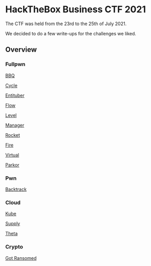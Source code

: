 # HackTheBox Business CTF 2021

The CTF was held from the 23rd to the 25th of July 2021.

We decided to do a few write-ups for the challenges we liked.

## Overview

### Fullpwn

[BBQ](./fullpwn/bbq.md "BBQ")

[Cycle](./fullpwn/cycle.md "Cycle")

[Entituber](./fullpwn/entituber.md "Entituber")

[Flow](./fullpwn/flow.md "Flow")

[Level](./fullpwn/level.md "Level")

[Manager](./fullpwn/manager.md "Manager")

[Rocket](./fullpwn/rocket.md "Rocket")

[Fire](./fullpwn/fire.md "Fire")

[Virtual](./fullpwn/virtual.md "Virtual")

[Parkor](./fullpwn/parkor.md "Parkor")

### Pwn

[Backtrack](./pwn/backtrack.md "Backtrack")

### Cloud
[Kube](./cloud/kube.md "Kube")

[Supply](./cloud/supply.md "Supply")

[Theta](./cloud/theta.md "Theta")

### Crypto

[Got Ransomed](./crypto/gotransomed.md "Got Ransomed")
